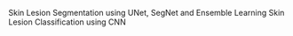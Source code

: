 Skin Lesion Segmentation using UNet, SegNet and Ensemble Learning
Skin Lesion Classification using CNN
